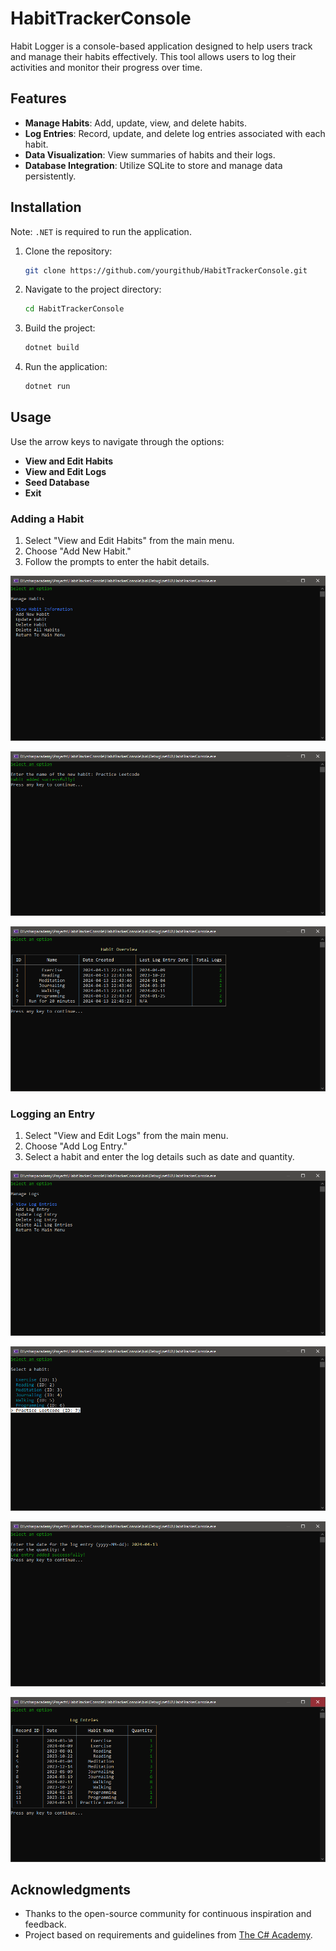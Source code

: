 
# HabitTrackerConsole

Habit Logger is a console-based application designed to help users track and manage their habits effectively. 
This tool allows users to log their activities and monitor their progress over time.

## Features

- **Manage Habits**: Add, update, view, and delete habits.
- **Log Entries**: Record, update, and delete log entries associated with each habit.
- **Data Visualization**: View summaries of habits and their logs.
- **Database Integration**: Utilize SQLite to store and manage data persistently.

## Installation

Note: `.NET` is required to run the application.

1. Clone the repository:
   ```bash
   git clone https://github.com/yourgithub/HabitTrackerConsole.git
   ```
2. Navigate to the project directory:
   ```bash
   cd HabitTrackerConsole
   ```
3. Build the project:
   ```bash
   dotnet build
   ```
4. Run the application:
   ```bash
   dotnet run
   ```

## Usage

Use the arrow keys to navigate through the options:

- **View and Edit Habits**
- **View and Edit Logs**
- **Seed Database**
- **Exit**

### Adding a Habit

1. Select "View and Edit Habits" from the main menu.
2. Choose "Add New Habit."
3. Follow the prompts to enter the habit details.

![image](https://github.com/rankdjr/HabitTrackerConsole/blob/master/screenshots/manage-habits.PNG)

![image](https://github.com/rankdjr/HabitTrackerConsole/blob/master/screenshots/add-habit.PNG)

![image](https://github.com/rankdjr/HabitTrackerConsole/blob/master/screenshots/habits-sqlview.PNG)

### Logging an Entry

1. Select "View and Edit Logs" from the main menu.
2. Choose "Add Log Entry."
3. Select a habit and enter the log details such as date and quantity.


![image](https://github.com/rankdjr/HabitTrackerConsole/blob/master/screenshots/manage-logs.PNG)

![image](https://github.com/rankdjr/HabitTrackerConsole/blob/master/screenshots/add-log-1.PNG)

![image](https://github.com/rankdjr/HabitTrackerConsole/blob/master/screenshots/add-log-2.PNG)

![image](https://github.com/rankdjr/HabitTrackerConsole/blob/master/screenshots/log-sqlview.PNG)


## Acknowledgments

- Thanks to the open-source community for continuous inspiration and feedback.
- Project based on requirements and guidelines from [The C# Academy](https://www.thecsharpacademy.com/project/12/habit-logger).
